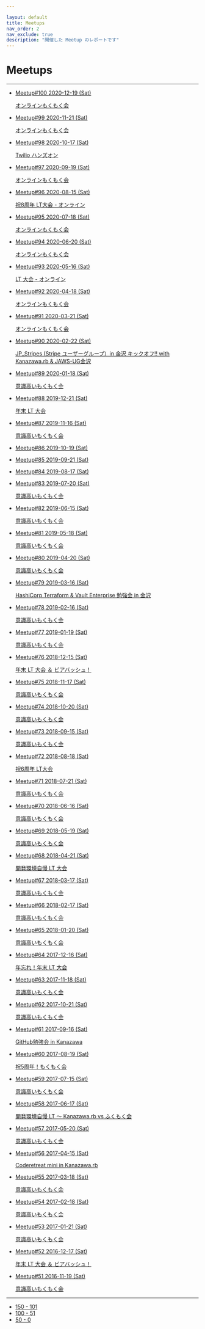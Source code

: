 ```yaml
---

layout: default
title: Meetups
nav_order: 2
nav_exclude: true
description: "開催した Meetup のレポートです"
---
```


# Meetups

---

<ul>

  <li class="meetup__card">
    <a href="/100" class="meetup__link">Meetup#100
      <span class="meetup__date text-grey-dk-000">2020-12-19 (Sat)</span>
      <p class="meetup__description text-grey-dk-300">
      オンラインもくもく会
      </p>
    </a>
  </li>

  <li class="meetup__card">
    <a href="/99" class="meetup__link">Meetup#99
      <span class="meetup__date text-grey-dk-000">2020-11-21 (Sat)</span>
      <p class="meetup__description text-grey-dk-300">
      オンラインもくもく会
      </p>
    </a>
  </li>

  <li class="meetup__card">
    <a href="/98" class="meetup__link">Meetup#98
      <span class="meetup__date text-grey-dk-000">2020-10-17 (Sat)</span>
      <p class="meetup__description text-grey-dk-300">
      Twilio ハンズオン
      </p>
    </a>
  </li>

  <li class="meetup__card">
    <a href="/97" class="meetup__link">Meetup#97
      <span class="meetup__date text-grey-dk-000">2020-09-19 (Sat)</span>
      <p class="meetup__description text-grey-dk-300">
      オンラインもくもく会
      </p>
    </a>
  </li>

  <li class="meetup__card">
    <a href="/96" class="meetup__link">Meetup#96
      <span class="meetup__date text-grey-dk-000">2020-08-15 (Sat)</span>
      <p class="meetup__description text-grey-dk-300">
      祝8周年 LT大会 - オンライン
      </p>
    </a>
  </li>

  <li class="meetup__card">
    <a href="/95" class="meetup__link">Meetup#95
      <span class="meetup__date text-grey-dk-000">2020-07-18 (Sat)</span>
      <p class="meetup__description text-grey-dk-300">
      オンラインもくもく会
      </p>
    </a>
  </li>

  <li class="meetup__card">
    <a href="/94" class="meetup__link">Meetup#94
      <span class="meetup__date text-grey-dk-000">2020-06-20 (Sat)</span>
      <p class="meetup__description text-grey-dk-300">
      オンラインもくもく会
      </p>
    </a>
  </li>

  <li class="meetup__card">
    <a href="/93" class="meetup__link">Meetup#93
      <span class="meetup__date text-grey-dk-000">2020-05-16 (Sat)</span>
      <p class="meetup__description text-grey-dk-300">
      LT 大会 - オンライン
      </p>
    </a>
  </li>

  <li class="meetup__card">
    <a href="/92" class="meetup__link">Meetup#92
      <span class="meetup__date text-grey-dk-000">2020-04-18 (Sat)</span>
      <p class="meetup__description text-grey-dk-300">
      オンラインもくもく会
      </p>
    </a>
  </li>

  <li class="meetup__card">
    <a href="/91" class="meetup__link">Meetup#91
      <span class="meetup__date text-grey-dk-000">2020-03-21 (Sat)</span>
      <p class="meetup__description text-grey-dk-300">
      オンラインもくもく会
      </p>
    </a>
  </li>

  <li class="meetup__card">
    <a href="/90" class="meetup__link">Meetup#90
      <span class="meetup__date text-grey-dk-000">2020-02-22 (Sat)</span>
      <p class="meetup__description text-grey-dk-300">
      JP_Stripes (Stripe ユーザーグループ）in 金沢 キックオフ!! with Kanazawa.rb & JAWS-UG金沢
      </p>
    </a>
  </li>

  <li class="meetup__card">
    <a href="/89" class="meetup__link">Meetup#89
      <span class="meetup__date text-grey-dk-000">2020-01-18 (Sat)</span>
      <p class="meetup__description text-grey-dk-300">
      意識高いもくもく会
      </p>
    </a>
  </li>

  <li class="meetup__card">
    <a href="/88" class="meetup__link">Meetup#88
      <span class="meetup__date text-grey-dk-000">2019-12-21 (Sat)</span>
      <p class="meetup__description text-grey-dk-300">
      年末 LT 大会
      </p>
    </a>
  </li>

  <li class="meetup__card">
    <a href="/87" class="meetup__link">Meetup#87
      <span class="meetup__date text-grey-dk-000">2019-11-16 (Sat)</span>
      <p class="meetup__description text-grey-dk-300">
      意識高いもくもく会
      </p>
    </a>
  </li>

  <li class="meetup__card">
    <a href="/86" class="meetup__link">Meetup#86
      <span class="meetup__date text-grey-dk-000">2019-10-19 (Sat)</span>
      <p class="meetup__description text-grey-dk-300">
      </p>
    </a>
  </li>

  <li class="meetup__card">
    <a href="/85" class="meetup__link">Meetup#85
      <span class="meetup__date text-grey-dk-000">2019-09-21 (Sat)</span>
      <p class="meetup__description text-grey-dk-300">
      </p>
    </a>
  </li>

  <li class="meetup__card">
    <a href="/84" class="meetup__link">Meetup#84
      <span class="meetup__date text-grey-dk-000">2019-08-17 (Sat)</span>
      <p class="meetup__description text-grey-dk-300">
      </p>
    </a>
  </li>

  <li class="meetup__card">
    <a href="/83" class="meetup__link">Meetup#83
      <span class="meetup__date text-grey-dk-000">2019-07-20 (Sat)</span>
      <p class="meetup__description text-grey-dk-300">
      意識高いもくもく会
      </p>
    </a>
  </li>

  <li class="meetup__card">
    <a href="/82" class="meetup__link">Meetup#82
      <span class="meetup__date text-grey-dk-000">2019-06-15 (Sat)</span>
      <p class="meetup__description text-grey-dk-300">
      意識高いもくもく会
      </p>
    </a>
  </li>

  <li class="meetup__card">
    <a href="/81" class="meetup__link">Meetup#81
      <span class="meetup__date text-grey-dk-000">2019-05-18 (Sat)</span>
      <p class="meetup__description text-grey-dk-300">
      意識高いもくもく会
      </p>
    </a>
  </li>

  <li class="meetup__card">
    <a href="/80" class="meetup__link">Meetup#80
      <span class="meetup__date text-grey-dk-000">2019-04-20 (Sat)</span>
      <p class="meetup__description text-grey-dk-300">
      意識高いもくもく会
      </p>
    </a>
  </li>

  <li class="meetup__card">
    <a href="/79" class="meetup__link">Meetup#79
      <span class="meetup__date text-grey-dk-000">2019-03-16 (Sat)</span>
      <p class="meetup__description text-grey-dk-300">
      HashiCorp Terraform & Vault Enterprise 勉強会 in 金沢
      </p>
    </a>
  </li>

  <li class="meetup__card">
    <a href="/78" class="meetup__link">Meetup#78
      <span class="meetup__date text-grey-dk-000">2019-02-16 (Sat)</span>
      <p class="meetup__description text-grey-dk-300">
      意識高いもくもく会
      </p>
    </a>
  </li>

  <li class="meetup__card">
    <a href="/77" class="meetup__link">Meetup#77
      <span class="meetup__date text-grey-dk-000">2019-01-19 (Sat)</span>
      <p class="meetup__description text-grey-dk-300">
      意識高いもくもく会
      </p>
    </a>
  </li>

  <li class="meetup__card">
    <a href="/76" class="meetup__link">Meetup#76
      <span class="meetup__date text-grey-dk-000">2018-12-15 (Sat)</span>
      <p class="meetup__description text-grey-dk-300">
      年末 LT 大会 ＆ ビアバッシュ！
      </p>
    </a>
  </li>

  <li class="meetup__card">
    <a href="/75" class="meetup__link">Meetup#75
      <span class="meetup__date text-grey-dk-000">2018-11-17 (Sat)</span>
      <p class="meetup__description text-grey-dk-300">
      意識高いもくもく会
      </p>
    </a>
  </li>

  <li class="meetup__card">
    <a href="/74" class="meetup__link">Meetup#74
      <span class="meetup__date text-grey-dk-000">2018-10-20 (Sat)</span>
      <p class="meetup__description text-grey-dk-300">
      意識高いもくもく会
      </p>
    </a>
  </li>

  <li class="meetup__card">
    <a href="/73" class="meetup__link">Meetup#73
      <span class="meetup__date text-grey-dk-000">2018-09-15 (Sat)</span>
      <p class="meetup__description text-grey-dk-300">
      意識高いもくもく会
      </p>
    </a>
  </li>

  <li class="meetup__card">
    <a href="/72" class="meetup__link">Meetup#72
      <span class="meetup__date text-grey-dk-000">2018-08-18 (Sat)</span>
      <p class="meetup__description text-grey-dk-300">
      祝6周年 LT大会
      </p>
    </a>
  </li>

  <li class="meetup__card">
    <a href="/71" class="meetup__link">Meetup#71
      <span class="meetup__date text-grey-dk-000">2018-07-21 (Sat)</span>
      <p class="meetup__description text-grey-dk-300">
      意識高いもくもく会
      </p>
    </a>
  </li>

  <li class="meetup__card">
    <a href="/70" class="meetup__link">Meetup#70
      <span class="meetup__date text-grey-dk-000">2018-06-16 (Sat)</span>
      <p class="meetup__description text-grey-dk-300">
      意識高いもくもく会
      </p>
    </a>
  </li>

  <li class="meetup__card">
    <a href="/69" class="meetup__link">Meetup#69
      <span class="meetup__date text-grey-dk-000">2018-05-19 (Sat)</span>
      <p class="meetup__description text-grey-dk-300">
      意識高いもくもく会
      </p>
    </a>
  </li>

  <li class="meetup__card">
    <a href="/68" class="meetup__link">Meetup#68
      <span class="meetup__date text-grey-dk-000">2018-04-21 (Sat)</span>
      <p class="meetup__description text-grey-dk-300">
      開発環境自慢 LT 大会
      </p>
    </a>
  </li>

  <li class="meetup__card">
    <a href="/67" class="meetup__link">Meetup#67
      <span class="meetup__date text-grey-dk-000">2018-03-17 (Sat)</span>
      <p class="meetup__description text-grey-dk-300">
      意識高いもくもく会
      </p>
    </a>
  </li>

  <li class="meetup__card">
    <a href="/66" class="meetup__link">Meetup#66
      <span class="meetup__date text-grey-dk-000">2018-02-17 (Sat)</span>
      <p class="meetup__description text-grey-dk-300">
      意識高いもくもく会
      </p>
    </a>
  </li>

  <li class="meetup__card">
    <a href="/65" class="meetup__link">Meetup#65
      <span class="meetup__date text-grey-dk-000">2018-01-20 (Sat)</span>
      <p class="meetup__description text-grey-dk-300">
      意識高いもくもく会
      </p>
    </a>
  </li>

  <li class="meetup__card">
    <a href="/64" class="meetup__link">Meetup#64
      <span class="meetup__date text-grey-dk-000">2017-12-16 (Sat)</span>
      <p class="meetup__description text-grey-dk-300">
      年忘れ！年末 LT 大会
      </p>
    </a>
  </li>

  <li class="meetup__card">
    <a href="/63" class="meetup__link">Meetup#63
      <span class="meetup__date text-grey-dk-000">2017-11-18 (Sat)</span>
      <p class="meetup__description text-grey-dk-300">
      意識高いもくもく会
      </p>
    </a>
  </li>

  <li class="meetup__card">
    <a href="/62" class="meetup__link">Meetup#62
      <span class="meetup__date text-grey-dk-000">2017-10-21 (Sat)</span>
      <p class="meetup__description text-grey-dk-300">
      意識高いもくもく会
      </p>
    </a>
  </li>

  <li class="meetup__card">
    <a href="/61" class="meetup__link">Meetup#61
      <span class="meetup__date text-grey-dk-000">2017-09-16 (Sat)</span>
      <p class="meetup__description text-grey-dk-300">
      GitHub勉強会 in Kanazawa
      </p>
    </a>
  </li>

  <li class="meetup__card">
    <a href="/60" class="meetup__link">Meetup#60
      <span class="meetup__date text-grey-dk-000">2017-08-19 (Sat)</span>
      <p class="meetup__description text-grey-dk-300">
      祝5周年！もくもく会
      </p>
    </a>
  </li>

  <li class="meetup__card">
    <a href="/59" class="meetup__link">Meetup#59
      <span class="meetup__date text-grey-dk-000">2017-07-15 (Sat)</span>
      <p class="meetup__description text-grey-dk-300">
      意識高いもくもく会
      </p>
    </a>
  </li>

  <li class="meetup__card">
    <a href="/58" class="meetup__link">Meetup#58
      <span class="meetup__date text-grey-dk-000">2017-06-17 (Sat)</span>
      <p class="meetup__description text-grey-dk-300">
      開発環境自慢 LT 〜 Kanazawa.rb vs ふくもく会
      </p>
    </a>
  </li>

  <li class="meetup__card">
    <a href="/57" class="meetup__link">Meetup#57
      <span class="meetup__date text-grey-dk-000">2017-05-20 (Sat)</span>
      <p class="meetup__description text-grey-dk-300">
      意識高いもくもく会
      </p>
    </a>
  </li>

  <li class="meetup__card">
    <a href="/56" class="meetup__link">Meetup#56
      <span class="meetup__date text-grey-dk-000">2017-04-15 (Sat)</span>
      <p class="meetup__description text-grey-dk-300">
      Coderetreat mini in Kanazawa.rb
      </p>
    </a>
  </li>

  <li class="meetup__card">
    <a href="/55" class="meetup__link">Meetup#55
      <span class="meetup__date text-grey-dk-000">2017-03-18 (Sat)</span>
      <p class="meetup__description text-grey-dk-300">
      意識高いもくもく会
      </p>
    </a>
  </li>

  <li class="meetup__card">
    <a href="/54" class="meetup__link">Meetup#54
      <span class="meetup__date text-grey-dk-000">2017-02-18 (Sat)</span>
      <p class="meetup__description text-grey-dk-300">
      意識高いもくもく会
      </p>
    </a>
  </li>

  <li class="meetup__card">
    <a href="/53" class="meetup__link">Meetup#53
      <span class="meetup__date text-grey-dk-000">2017-01-21 (Sat)</span>
      <p class="meetup__description text-grey-dk-300">
      意識高いもくもく会
      </p>
    </a>
  </li>

  <li class="meetup__card">
    <a href="/52" class="meetup__link">Meetup#52
      <span class="meetup__date text-grey-dk-000">2016-12-17 (Sat)</span>
      <p class="meetup__description text-grey-dk-300">
      年末 LT 大会 ＆ ビアバッシュ！
      </p>
    </a>
  </li>

  <li class="meetup__card">
    <a href="/51" class="meetup__link">Meetup#51
      <span class="meetup__date text-grey-dk-000">2016-11-19 (Sat)</span>
      <p class="meetup__description text-grey-dk-300">
      意識高いもくもく会
      </p>
    </a>
  </li>

</ul>

---

<ul class="meetup__pagination">
  <li class="meetup__pagination-item">
    <a href="/meetups">
      150 - 101
    </a>
  </li>

  <li class="meetup__pagination-item bg-red-350">
    <a href="/meetups-100-51" class="text-white meetup__pagination-item--current">
      100 - 51
    </a>
  </li>

  <li class="meetup__pagination-item">
    <a href="/meetups-50-0">
      50 - 0
    </a>
  </li>
</ul>

